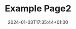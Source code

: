 ---
weight: 999
title: "Example Page2"
description: ""
icon: "article"
date: "2024-01-03T17:35:44+01:00"
lastmod: "2024-01-03T17:35:44+01:00"
draft: false
toc: true
---